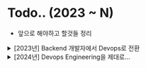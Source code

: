 # Todo.. (2023 ~ N)

- 앞으로 해야하고 할것들 정리

<details>
<summary> [2023년] Backend 개발자에서 Devops로 전환 </summary>
<div markdown="1">

- CI / CD Pipeline

  - [x] Terraform
  - [x] Github
  - [x] Jenkins
  - [x] Push The ECR
  - [x] Trigger EventBridge
  - [x] Deploy ECS
  - [x] Deploy (Blue / Green)
  - [x] Rollback (ECS)
  - [x] Kubernetis theory

- CDN

  - [x] Download use S3
  - [x] Download use CloudFront from S3
  - [x] Deploy Static Page use CloudFront (Terraform)

- DevSecOps + Network

  - [x] Region 간 통신 Best Practice (VPC Peering, transit gateway)

- SNS

  - [x] Cloud Watch
  - [x] SNS
  - [x] Lambda
  - [x] Slack Webhooks
  - [x] EventBridge + Lambda + Slack Notification
  - [x] 간단하게 프로젝트로 만들어보기 (만능 슬랙봇)

- Service

  - [x] Docker
  - [x] ECS
  - [x] Kinesis
  - [x] Kinesis DataStream + Kinesis Firehoes + S3

- Lanaguage & lib

  - [x] Golang
  - [x] Cobra (CLI)

- Todo Repository

  - [x] golang-eb-ecs
  - [x] ecs-master
  - [x] cicd-pipeline
  - [x] simple-sns-slack

- Infra Project
  - [x] Teleport (서버 접근제어)

</div>
</details>

<details>
<summary> [2024년] Devops Engineering을 제대로... </summary>
<div markdown="1">

- 전년도에 못한 Todo

  - [x] ECS For CiCD FullSet (ECS + Jenkins + CodeDeploy + Best Practice)
  - [x] ECS For Kinesis Pipeline (firelens + firehoes + s3)
  - [ ] ECS use Sonacube + Clair
  - [ ] Terraform Module (CloudFront + S3 + Lambda) -> 캐시무효 자동화
  - [ ] NatGateway에 대해서 공부하기...
  - [ ] Elastic Search (EFK, ELK, Elastic Agent)
  - [ ] LogStash 깊게 공부해보기
  - [ ] Prometheus (node-export, black-box)
  - [ ] pinpoint
  - [ ] MQTT Protocol (RealTime Chatting Service)
  - [ ] Chat Service (API Gateway + Lambda + DynamoDB)
  - [ ] zookeeper from Service Discovery
  - [ ] <a href="https://kafka.apache.org/documentation/#introduction">Kafka 문서 정독하기</a>
  - [ ] <a href="https://debezium.io/documentation/reference/stable/connectors/mysql.html">Debizium 문서 정독하기 </a>

- Engineering

  - [ ] AWS Data Pipeline (Kinesis, EMR, Glue)
  - [ ] Glue 기반한 DataFlow 구성해보기 (EC2 - APIGateway - Kinesis DataStream - Kinesis Firehoes - S3 - AWS Glue)
          - S3 데이터 저장 (Bronze Data, Silver Data, Golden Data 고려
  - [ ] Airflow
  - [ ] Deep Dive Data Engineering (Spark, Flink, Apache Beam)
  - [ ] snowflak
  - [ ] DataHub (Linkedin Opensource)

- CDN

  - [ ] CloudFlare

- Langauge

  - [ ] Golang Deep Dive
  - [ ] TUI use Golang
  - [ ] gossm 개량해서 사용하기
  - [ ] go cobra를 사용해서 CLI 만들기

- DevSecOps

  - [ ] WAF , WAF 자동화, 특정 IP를 Temp형태로 제어
  - [ ] AWS Security Hub
  - [ ] SOAR (보안 오케스트레이션, 자동화)
  - [ ] Consoleme 공부하기
  - [ ] ABAC (Attribute-Based Access Control) 공부해보기 + IAM
  - [x] Cloud Trail + Event Bridge + SNS + AWS Chatbot + Slack

- Infra

  - [ ] Lambda FullSet (Golang)
  - [ ] Kubernetes, k8s
  - [ ] EKS + Istio
  - [ ] 여러 인스턴스에 널려진 Container들의 정보를 한곳에서 보고싶음.. (Noamd나 Portrainer 들은 각 인스턴스에서만 동작함 -> 별롬)

- Certificate
  - [ ] AWS Associate
  - [ ] Certified Kubernetes Administrator (CKA)

- Side-Project
  - [ ] 나만의 AWS Architecture 구상도
  - [ ] TodoList (co-app)

</div>
</details>

